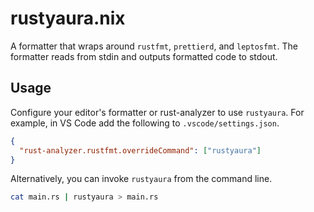 # rustyaura.nix

A formatter that wraps around `rustfmt`, `prettierd`, and `leptosfmt`. The formatter reads from stdin and outputs formatted code to stdout.

## Usage

Configure your editor's formatter or rust-analyzer to use `rustyaura`. For example, in VS Code add the following to `.vscode/settings.json`.
```json
{
  "rust-analyzer.rustfmt.overrideCommand": ["rustyaura"]
}
```

Alternatively, you can invoke `rustyaura` from the command line.
```sh
cat main.rs | rustyaura > main.rs
```
